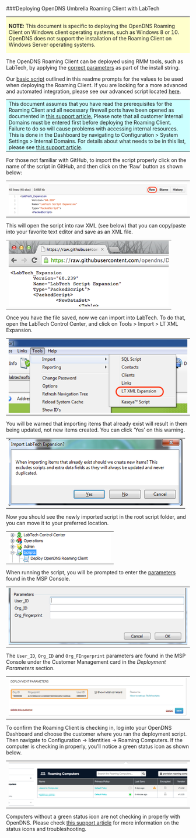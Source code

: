 ###Deploying OpenDNS Umbrella Roaming Client with LabTech
<div>
<table style="height: 100px; width: 100%">
	<tbody>
		<tr>
			<td bgcolor="#ffffcc">
				<p><strong>NOTE:</strong> This document is specific to deploying the OpenDNS Roaming Client on Windows client operating systems,  such as Windows 8 or 10. OpenDNS does not support the installation of the Roaming Client on Windows Server operating systems.</p>
			</td>
		</tr>
	</tbody>
</table>
</div>


The OpenDNS Roaming Client can be deployed using RMM tools, such as LabTech, by applying the <a href="https://support.opendns.com/entries/55881150-Roaming-Client-Deployment-Parameters-for-mass-deployment-MSP-">correct parameters</a> as part of the install string.  

Our <a href="https://github.com/opendns/Deploy-Scripts/tree/master/Labtech">basic script</a> outlined in this readme prompts for the values to be used when deploying the Roaming Client. If you are looking for a more advanced and automated integration, please see our advanced script located <a href="https://github.com/opendns/Deploy-Scripts/tree/master/Labtech/advanced">here</a>. 

<div>
<table style="align:center"><colgroup><col width="624" /></colgroup>
	<tbody>
		<tr>
			<td bgcolor="#ccffff">This document assumes that you have read the prerequisites for the Roaming Client and all necessary firewall ports have been opened as documented in <a href="https://support.opendns.com/entries/22198613">this support article.</a>  Please note that all customer Internal Domains must be entered first before deploying the Roaming Client.  Failure to do so will cause problems with accessing internal resources. This is done in the Dashboard by navigating to Configuration > System Settings > Internal Domains. For details about what needs to be in this list, please see <a href="https://support.opendns.com/entries/22365052">this support article</a>.
			</td>
		</tr>
	</tbody>
</table>
</div>

For those not familiar with GitHub, to import the script properly click on the name of the script in GitHub, and then click on the ‘Raw’ button as shown below:

<table style="width:100%">
	<tbody>
		<tr>
			<td>
				<img src="docs/GitHub_Raw.png" border="0" alt="Scripts -> Raw">
			</td>
		</tr>
	</tbody>
</table>

This will open the script into raw XML (see below) that you can copy/paste into your favorite text editor and save as an XML file.

<table>
	<tbody>
		<tr>
			<td>
				<img src="docs/GitHub_Raw2.png" border="0" alt="Raw XML"">
			</td>
		</tr>
	</tbody>
</table>

Once you have the file saved, now we can import into LabTech.  To do that, open the LabTech Control Center, and click on Tools > Import > LT XML Expansion.

<table style="width:100%">
	<tbody>
		<tr>
			<td>
				<img src="docs/Import_XML.png" border="0" alt="Parameters from OpenDNS Dashboard">
			</td>
		</tr>
	</tbody>
</table>

You will be warned that importing items that already exist will result in them being updated, not new items created.  You can click ‘Yes’ on this warning.

<table style="width:100%">
	<tbody>
		<tr>
			<td>
				<img src="docs/Import_XML_Warning.png" border="0" alt="Import Script">
			</td>
		</tr>
	</tbody>
</table>

Now you should see the newly imported script in the root script folder, and you can move it to your preferred location.

<table style="width:100%">
	<tbody>
		<tr>
			<td>
				<center><img src="docs/Script_Imported.png" border="0" alt="Script successfully imported!" style="vertical-align:middle"></center>
			</td>
		</tr>
	</tbody>
</table>

When running the script, you will be prompted to enter the <a href="https://support.opendns.com/entries/55881150-Roaming-Client-Deployment-Parameters-for-mass-deployment-MSP-">parameters</a> found in the MSP Console.  

<table style="width:100%">
	<tbody>
		<tr>
			<td>
				<img src="docs/Parameters-Prompt.png" border="0" alt="Prompt for parameters">
			</td>
		</tr>
	</tbody>
</table>

The ```User_ID```, ```Org_ID``` and ```Org_FIngerprint``` parameters are found in the MSP Console under the Customer Management card in the _Deployment Parameters_ section.  

<table style="width:100%">
	<tbody>
		<tr>
			<td>
				<img src="docs/RoamingParameters.png" border="0" alt="Script Parameters">
			</td>
		</tr>
	</tbody>
</table>

To confirm the Roaming Client is checking in, log into your OpenDNS Dashboard and choose the customer where you ran the deployment script.  Then navigate to Configuration -> Identities -> Roaming Computers.  If the computer is checking in properly, you’ll notice a green status icon as shown below.  

<table style="width:100%">
	<tbody>
		<tr>
			<td>
				<img src="docs/PolicyStatus.png" border="0" alt="Roaming Client in Dashboard">
			</td>
		</tr>
	</tbody>
</table>

Computers without a green status icon are not checking in properly with OpenDNS.  Please check [this support article](https://support.opendns.com/entries/22182631) for more information on the status icons and troubleshooting.
